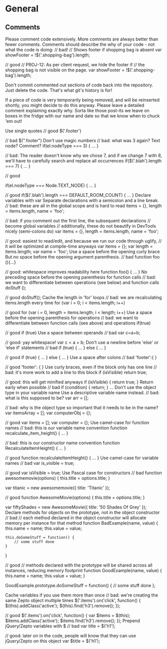 # General
## Comments

Please comment code extensively. More comments are always better than fewer comments. Comments should describe the why of your code - not what the code is doing:
// bad!
// Shows footer if shopping bag is absent
var showFooter = !$('.shopping-bag').length;
 
// good
// PROJ-12: As per client request, we hide the footer if 
// the shopping bag is not visible on the page.
var showFooter = !$('.shopping-bag').length;

Don't commit commented out sections of code back into the repository. Just delete the code. That's what git's history is for!

If a piece of code is very temporarily being removed, and will be reinserted shortly, you might decide to do this anyway. Please leave a detailed comment explaining exactly why. Sorta like those post-its we leave on boxes in the fridge with our name and date so that we know when to chuck 'em out!
 

Use single quotes
// good
$('.footer')
 
// bad
$(".footer")
Don't use magic numbers
// bad: what was 3 again? Text node? Comment?
if(el.nodeType === 3) { ... } 
 
// bad: The reader doesn't know why we chose 7, and if we change 7 with 8, we'll have to carefully search and replace all occurrences
if($('.blah').length === 7) { ... }
 
// good
 
if(el.nodeType === Node.TEXT_NODE) { ... }
 
// good
if($('.blah').length === DEFAULT_ROOM_COUNT) { ... }
Declare variables with var
Separate declarations with a semicolon and a line break.
// bad: these are all in the global scope and is hard to read
items = {}, length = items.length, name = 'foo';
 
// bad: if you comment out the first line, the subsequent declarations
// become global variables
// additionally, these do not beautify in DevTools nicely (semi-colons do)
var items = {},
    length = items.length,
    name = 'foo';
 
// good: easiest to read/edit, and because we run our code through uglify,
// it will be optimized at compile-time anyways
var items = {};
var length = items.length;
var name = 'foo';
Use a space before the opening curly brace
But no space before the opening argument parenthesis.
// bad
function foo (){...}
 
// good: whitespace improves readability here
function foo() {
    ...
}
No preceding space before the opening parenthesis for function calls
// bad: we want to differentiate between operations (see below) and function calls
doStuff ();
 
// good
doStuff();
Cache the length in 'for' loops
// bad: we are recalculating items.length every time
for (var i = 0; i < items.length; i++)
 
// good
for (var i = 0, length = items.length; i < length; i++)
Use a space before the opening parenthesis for operations
// bad: we want to differentiate between function calls (see above) and operations
if(true)
 
// good
if (true)
Use a space between operands
// bad
var c=a+b;
 
// good: yay whitespace!
var c = a + b;
Don’t use a newline before 'else' or 'else if' statements
// bad
if (true) {
    ...
}
else {
    ...
}
 
// good
if (true) {
    ...
} else {
    ...
}
Use a space after colons
// bad
'footer':{
}
 
// good
'footer': {
}
Use curly braces, even if the block only has one line
// bad: it's more work to add a line to this block
if (isVisible) return true;
 
// good: this will get minified anyways
if (isVisible) {
    return true;
}
Return early when possible
// bad
if (condition) {
    return;
}
...
Don't use the object type in your variable name
Use a descriptive variable name instead.
// bad: what is this supposed to be?
var arr = [];
 
// bad: why is the object type so important that it needs to be in the name?
var itemsArray = [];
var computerObj = {};
 
// good
var items = [];
var computer = {};
Use camel-case for function names
// bad: this is our variable name convention
function recalculate_item_height() { ... }
 
// bad: this is our constructor name convention
function RecalculateItemHeight() { ... }
 
// good
function recalculateItemHeight() { ... }
Use camel-case for variable names
// bad
var is_visible = true;
 
// good
var isVisible = true;
Use Pascal case for constructors
// bad
function awesomemovie(options) {
    this.title = options.title;
}
 
var titanic = new awesomemovie({ title: 'Titanic' });
 
// good
function AwesomeMovie(options) {
    this.title = options.title;
}
 
var fiftyShades = new AwesomeMovie({ title: '50 Shades Of Grey' });
Declare methods for objects on the prototype, not in the object constructor
// bad
// each method declared in the object constructor will allocate memory per instance for that method
function BadExample(name, value) {
    this.name = name;
    this.value = value;
 
    this.doSomeStuff = function() {
        // some stuff done
    }
}
 
// good
// methods declared with the prototype will be shared across all instances, reducing memory footprint
function GoodExample(name, value) {
    this.name = name;
    this.value = value;
}
 
GoodExample.prototype.doSomeStuff = function() {
    // some stuff done
};
 
Cache variables if you use them more than once
// bad: we're creating the same Zepto object multiple times
$('.items').on('click', function() {
    $(this).addClass('active');
    $(this).find('h3').remove();
});
 
// good
$('.items').on('click', function() {
    var $items = $(this);
    $items.addClass('active');
    $items.find('h3').remove();
});
Prepend jQuery/Zepto variables with $
// bad
var title = $('h1');
 
// good: later on in the code, people will know that they can use jQuery/Zepto on this object
var $title = $('h1');
